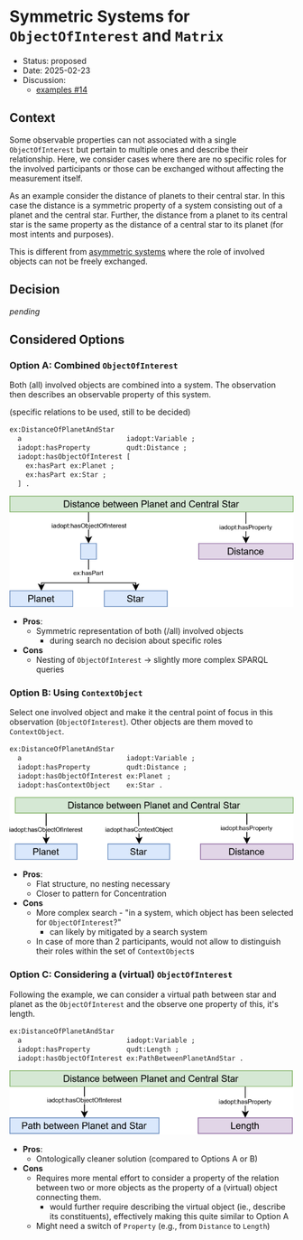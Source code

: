 # Symmetric Systems for `ObjectOfInterest` and `Matrix`

* Status: proposed
* Date: 2025-02-23
* Discussion:
  * [examples #14](https://github.com/i-adopt/examples/issues/14)

## Context

Some observable properties can not associated with a single `ObjectOfInterest` but pertain to multiple ones and describe their relationship.
Here, we consider cases where there are no specific roles for the involved participants or those can be exchanged without affecting the measurement itself.

As an example consider the distance of planets to their central star.
In this case the distance is a symmetric property of a system consisting out of a planet and the central star.
Further, the distance from a planet to its central star is the same property as the distance of a central star to its planet (for most intents and purposes).

This is different from [asymmetric systems](./001-asymemetricSystems.md) where the role of involved objects can not be freely exchanged.

## Decision

*pending*

## Considered Options

### Option A: Combined `ObjectOfInterest`

Both (all) involved objects are combined into a system.
The observation then describes an observable property of this system.

(specific relations to be used, still to be decided)
```turtle
ex:DistanceOfPlanetAndStar
  a                          iadopt:Variable ;
  iadopt:hasProperty         qudt:Distance ;
  iadopt:hasObjectOfInterest [
    ex:hasPart ex:Planet ;
    ex:hasPart ex:Star ;
  ] .
```

![visual display Option A](./000/optionA.drawio.svg)

* **Pros**:
  * Symmetric representation of both (/all) involved objects
    * during search no decision about specific roles
* **Cons**
  * Nesting of `ObjectOfInterest` &rarr; slightly more complex SPARQL queries

### Option B: Using `ContextObject`

Select one involved object and make it the central point of focus in this observation (`ObjectOfInterest`).
Other objects are them moved to `ContextObject`.

```turtle
ex:DistanceOfPlanetAndStar
  a                          iadopt:Variable ;
  iadopt:hasProperty         qudt:Distance ;
  iadopt:hasObjectOfInterest ex:Planet ;
  iadopt:hasContextObject    ex:Star .
```

![visual display Option B](./000/optionB.drawio.svg)

* **Pros**:
  * Flat structure, no nesting necessary
  * Closer to pattern for Concentration
* **Cons**
  * More complex search - "in a system, which object has been selected for `ObjectOfInterest`?"
    * can likely by mitigated by a search system
  * In case of more than 2 participants, would not allow to distinguish their roles within the set of `ContextObject`s

### Option C: Considering a (virtual) `ObjectOfInterest`

Following the example, we can consider a virtual path between star and planet as the `ObjectOfInterest` and the observe one property of this, it's length.

```turtle
ex:DistanceOfPlanetAndStar
  a                          iadopt:Variable ;
  iadopt:hasProperty         qudt:Length ;
  iadopt:hasObjectOfInterest ex:PathBetweenPlanetAndStar .
```

![visual display Option C](./000/optionC.drawio.svg)

* **Pros**:
  * Ontologically cleaner solution (compared to Options A or B)
* **Cons**
  * Requires more mental effort to consider a property of the relation between two or more objects as the property of a (virtual) object connecting them.
    * would further require describing the virtual object (ie., describe its constituents), effectively making this quite similar to Option A
  * Might need a switch of `Property` (e.g., from `Distance` to `Length`)
